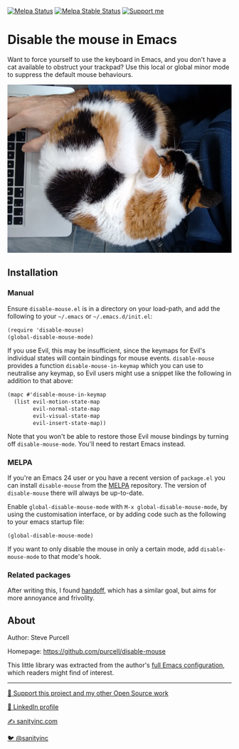 [![Melpa Status](http://melpa.org/packages/disable-mouse-badge.svg)](http://melpa.org/#/disable-mouse)
[![Melpa Stable Status](http://stable.melpa.org/packages/disable-mouse-badge.svg)](http://stable.melpa.org/#/disable-mouse)
<a href="https://www.patreon.com/sanityinc"><img alt="Support me" src="https://img.shields.io/badge/Support%20Me-%F0%9F%92%97-ff69b4.svg"></a>

# Disable the mouse in Emacs

Want to force yourself to use the keyboard in Emacs, and you don't
have a cat available to obstruct your trackpad? Use this local or
global minor mode to suppress the default mouse behaviours.

![Cat disabling trackpad](disable-mouse-cat.jpg)

## Installation

### Manual

Ensure `disable-mouse.el` is in a directory on your load-path, and
add the following to your `~/.emacs` or `~/.emacs.d/init.el`:

```elisp
(require 'disable-mouse)
(global-disable-mouse-mode)
```

If you use Evil, this may be insufficient, since the keymaps for
Evil's individual states will contain bindings for mouse
events. `disable-mouse` provides a function `disable-mouse-in-keymap`
which you can use to neutralise any keymap, so Evil users might use a
snippet like the following in addition to that above:

```elisp
(mapc #'disable-mouse-in-keymap
  (list evil-motion-state-map
        evil-normal-state-map
        evil-visual-state-map
        evil-insert-state-map))
```

Note that you won't be able to restore those Evil mouse bindings by turning off
`disable-mouse-mode`. You'll need to restart Emacs instead.

### MELPA

If you're an Emacs 24 user or you have a recent version of
`package.el` you can install `disable-mouse` from the
[MELPA](http://melpa.org) repository. The version of
`disable-mouse` there will always be up-to-date.

Enable `global-disable-mouse-mode` with `M-x global-disable-mouse-mode`, by using
the customisation interface, or by adding code such as the following
to your emacs startup file:

```elisp
(global-disable-mouse-mode)
```

If you want to only disable the mouse in only a certain mode, add
`disable-mouse-mode` to that mode's hook.

### Related packages

After writing this, I found
[handoff](https://github.com/rejeep/handoff.el), which has a similar
goal, but aims for more annoyance and frivolity.


## About

Author: Steve Purcell <steve at sanityinc dot com>

Homepage: https://github.com/purcell/disable-mouse

This little library was extracted from the author's
[full Emacs configuration](https://github.com/purcell/emacs.d), which
readers might find of interest.

<hr>

[💝 Support this project and my other Open Source work](https://www.patreon.com/sanityinc)

[💼 LinkedIn profile](https://uk.linkedin.com/in/stevepurcell)

[✍ sanityinc.com](http://www.sanityinc.com/)

[🐦 @sanityinc](https://twitter.com/sanityinc)
